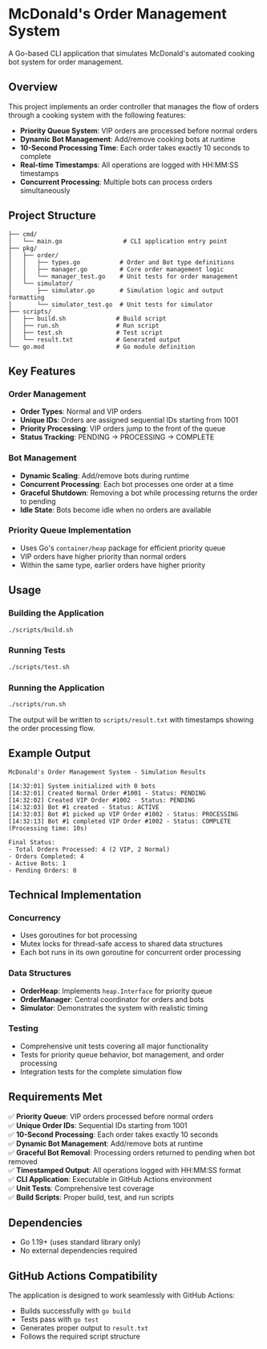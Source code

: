 # McDonald's Order Management System

A Go-based CLI application that simulates McDonald's automated cooking bot system for order management.

## Overview

This project implements an order controller that manages the flow of orders through a cooking system with the following features:

- **Priority Queue System**: VIP orders are processed before normal orders
- **Dynamic Bot Management**: Add/remove cooking bots at runtime
- **10-Second Processing Time**: Each order takes exactly 10 seconds to complete
- **Real-time Timestamps**: All operations are logged with HH:MM:SS timestamps
- **Concurrent Processing**: Multiple bots can process orders simultaneously

## Project Structure

```
├── cmd/
│   └── main.go                 # CLI application entry point
├── pkg/
│   ├── order/
│   │   ├── types.go           # Order and Bot type definitions
│   │   ├── manager.go         # Core order management logic
│   │   └── manager_test.go    # Unit tests for order management
│   └── simulator/
│       ├── simulator.go       # Simulation logic and output formatting
│       └── simulator_test.go  # Unit tests for simulator
├── scripts/
│   ├── build.sh              # Build script
│   ├── run.sh                # Run script
│   ├── test.sh               # Test script
│   └── result.txt            # Generated output
└── go.mod                    # Go module definition
```

## Key Features

### Order Management
- **Order Types**: Normal and VIP orders
- **Unique IDs**: Orders are assigned sequential IDs starting from 1001
- **Priority Processing**: VIP orders jump to the front of the queue
- **Status Tracking**: PENDING → PROCESSING → COMPLETE

### Bot Management
- **Dynamic Scaling**: Add/remove bots during runtime
- **Concurrent Processing**: Each bot processes one order at a time
- **Graceful Shutdown**: Removing a bot while processing returns the order to pending
- **Idle State**: Bots become idle when no orders are available

### Priority Queue Implementation
- Uses Go's `container/heap` package for efficient priority queue
- VIP orders have higher priority than normal orders
- Within the same type, earlier orders have higher priority

## Usage

### Building the Application
```bash
./scripts/build.sh
```

### Running Tests
```bash
./scripts/test.sh
```

### Running the Application
```bash
./scripts/run.sh
```

The output will be written to `scripts/result.txt` with timestamps showing the order processing flow.

## Example Output

```
McDonald's Order Management System - Simulation Results

[14:32:01] System initialized with 0 bots
[14:32:01] Created Normal Order #1001 - Status: PENDING
[14:32:02] Created VIP Order #1002 - Status: PENDING
[14:32:03] Bot #1 created - Status: ACTIVE
[14:32:03] Bot #1 picked up VIP Order #1002 - Status: PROCESSING
[14:32:13] Bot #1 completed VIP Order #1002 - Status: COMPLETE (Processing time: 10s)

Final Status:
- Total Orders Processed: 4 (2 VIP, 2 Normal)
- Orders Completed: 4
- Active Bots: 1
- Pending Orders: 0
```

## Technical Implementation

### Concurrency
- Uses goroutines for bot processing
- Mutex locks for thread-safe access to shared data structures
- Each bot runs in its own goroutine for concurrent order processing

### Data Structures
- **OrderHeap**: Implements `heap.Interface` for priority queue
- **OrderManager**: Central coordinator for orders and bots
- **Simulator**: Demonstrates the system with realistic timing

### Testing
- Comprehensive unit tests covering all major functionality
- Tests for priority queue behavior, bot management, and order processing
- Integration tests for the complete simulation flow

## Requirements Met

✅ **Priority Queue**: VIP orders processed before normal orders  
✅ **Unique Order IDs**: Sequential IDs starting from 1001  
✅ **10-Second Processing**: Each order takes exactly 10 seconds  
✅ **Dynamic Bot Management**: Add/remove bots at runtime  
✅ **Graceful Bot Removal**: Processing orders returned to pending when bot removed  
✅ **Timestamped Output**: All operations logged with HH:MM:SS format  
✅ **CLI Application**: Executable in GitHub Actions environment  
✅ **Unit Tests**: Comprehensive test coverage  
✅ **Build Scripts**: Proper build, test, and run scripts  

## Dependencies

- Go 1.19+ (uses standard library only)
- No external dependencies required

## GitHub Actions Compatibility

The application is designed to work seamlessly with GitHub Actions:
- Builds successfully with `go build`
- Tests pass with `go test`
- Generates proper output to `result.txt`
- Follows the required script structure
